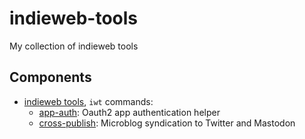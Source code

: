 
# indieweb-tools

My collection of indieweb tools

## Components

- [indieweb tools](crates/apps/iwt), `iwt` commands:
  - [app-auth](crates/libraries/app_auth): Oauth2 app authentication helper
  - [cross-publish](crates/libraries/cross_publisher): Microblog syndication to Twitter and Mastodon
  